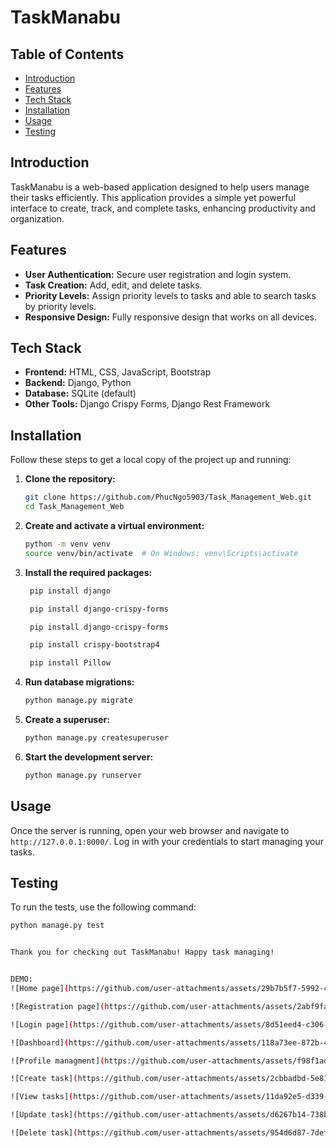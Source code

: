 # TaskManabu

## Table of Contents
- [Introduction](#introduction)
- [Features](#features)
- [Tech Stack](#tech-stack)
- [Installation](#installation)
- [Usage](#usage)
- [Testing](#testing)

## Introduction
TaskManabu is a web-based application designed to help users manage their tasks efficiently. This application provides a simple yet powerful interface to create, track, and complete tasks, enhancing productivity and organization.

## Features
- **User Authentication:** Secure user registration and login system.
- **Task Creation:** Add, edit, and delete tasks.
- **Priority Levels:** Assign priority levels to tasks and able to search tasks by priority levels.
- **Responsive Design:** Fully responsive design that works on all devices.

## Tech Stack
- **Frontend:** HTML, CSS, JavaScript, Bootstrap
- **Backend:** Django, Python
- **Database:** SQLite (default)
- **Other Tools:** Django Crispy Forms, Django Rest Framework

## Installation
Follow these steps to get a local copy of the project up and running:

1. **Clone the repository:**
    ```bash
    git clone https://github.com/PhucNgo5903/Task_Management_Web.git
    cd Task_Management_Web
    ```

2. **Create and activate a virtual environment:**
    ```bash
    python -m venv venv
    source venv/bin/activate  # On Windows: venv\Scripts\activate
    ```

3. **Install the required packages:**
   ```bash
    pip install django
   ```
   ```bash
    pip install django-crispy-forms
    ```
   ```bash
    pip install django-crispy-forms
   ```
   ```bash
    pip install crispy-bootstrap4
   ```
   ```bash
    pip install Pillow
   ```
   
5. **Run database migrations:**
    ```bash
    python manage.py migrate
    ```

6. **Create a superuser:**
    ```bash
    python manage.py createsuperuser
    ```

7. **Start the development server:**
    ```bash
    python manage.py runserver
    ```

## Usage
Once the server is running, open your web browser and navigate to `http://127.0.0.1:8000/`. Log in with your credentials to start managing your tasks.


## Testing
To run the tests, use the following command:
```bash
python manage.py test


Thank you for checking out TaskManabu! Happy task managing!


DEMO:
![Home page](https://github.com/user-attachments/assets/29b7b5f7-5992-40d9-96a5-08b83833d283)

![Registration page](https://github.com/user-attachments/assets/2abf9fa9-3155-458c-83a5-1488b38bcdce)

![Login page](https://github.com/user-attachments/assets/8d51eed4-c306-44bc-8316-41b9c2ac622f)

![Dashboard](https://github.com/user-attachments/assets/118a73ee-872b-45cc-a503-adc47feb62ba)

![Profile managment](https://github.com/user-attachments/assets/f98f1ad9-6c51-4dce-9b07-e216173e8064)

![Create task](https://github.com/user-attachments/assets/2cbbadbd-5e81-48f5-8844-60a8bc6f5b4e)

![View tasks](https://github.com/user-attachments/assets/11da92e5-d339-4851-919a-4b55fc6389a0)

![Update task](https://github.com/user-attachments/assets/d6267b14-738b-4ca7-9b1c-07acaf69347c)

![Delete task](https://github.com/user-attachments/assets/954d6d87-7def-4851-9e97-0bac61bd3940)






















